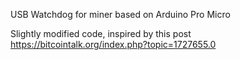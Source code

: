 USB Watchdog for miner based on Arduino Pro Micro

Slightly modified code, inspired by this post https://bitcointalk.org/index.php?topic=1727655.0

